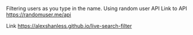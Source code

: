 Filtering users as you type in the name. 
Using random user API 
Link to API https://randomuser.me/api

Link https://alexshanless.github.io/live-search-filter
